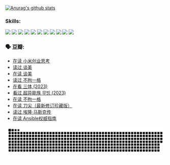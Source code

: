
[![Anurag's github stats](https://github-readme-stats.vercel.app/api?username=w940853815)](https://github.com/anuraghazra/github-readme-stats)

### Skills:

<code><img height="32" src="https://cdn.jsdelivr.net/npm/simple-icons@v5/icons/python.svg"></code>
<code><img height="32" src="https://cdn.jsdelivr.net/npm/simple-icons@v5/icons/javascript.svg"></code>
<code><img height="32" src="https://cdn.jsdelivr.net/npm/simple-icons@v5/icons/django.svg"></code>
<code><img height="32" src="https://cdn.jsdelivr.net/npm/simple-icons@v5/icons/flask.svg"></code>
<code><img height="32" src="https://cdn.jsdelivr.net/npm/simple-icons@v5/icons/vuetify.svg"></code>
<code><img height="32" src="https://cdn.jsdelivr.net/npm/simple-icons@v5/icons/git.svg"></code>
<code><img height="32" src="https://cdn.jsdelivr.net/npm/simple-icons@v5/icons/docker.svg"></code>
<code><img height="32" src="https://cdn.jsdelivr.net/npm/simple-icons@v5/icons/postgresql.svg"></code>
<code><img height="32" src="https://cdn.jsdelivr.net/npm/simple-icons@v5/icons/elasticsearch.svg"></code>
<code><img height="32" src="https://cdn.jsdelivr.net/npm/simple-icons@v5/icons/macos.svg"></code>
<code><img height="32" src="https://cdn.jsdelivr.net/npm/simple-icons@v5/icons/linux.svg"></code>

### 🗣 豆瓣:

<!-- DOUBAN-ACTIVITIES:START -->
- [在读 小米创业思考](https://www.douban.com/people/136069238/status/4572047905/?_i=12506454)
- [读过 谈美](https://www.douban.com/people/136069238/status/4572047629/?_i=12506454)
- [在读 谈美](https://www.douban.com/people/136069238/status/4560861771/?_i=12506454)
- [读过 不拘一格](https://www.douban.com/people/136069238/status/4560861445/?_i=12506454)
- [在看 三体‎ (2023)](https://www.douban.com/people/136069238/status/4558185093/?_i=12506454)
- [看过 超异能族 무빙‎ (2023)](https://www.douban.com/people/136069238/status/4556824186/?_i=12506454)
- [在读 不拘一格](https://www.douban.com/people/136069238/status/4541712161/?_i=12506454)
- [在读 刀尖（最新修订珍藏版）](https://www.douban.com/people/136069238/status/4541711339/?_i=12506454)
- [读过 埃隆·马斯克传](https://www.douban.com/people/136069238/status/4541710351/?_i=12506454)
- [在读 Ansible权威指南](https://www.douban.com/people/136069238/status/4539151450/?_i=12506454)
<!-- DOUBAN-ACTIVITIES:END -->


![Snake animation](https://raw.githubusercontent.com/w940853815/w940853815/output/github-contribution-grid-snake.svg)

<!--
**w940853815/w940853815** is a ✨ _special_ ✨ repository because its `README.md` (this file) appears on your GitHub profile.

Here are some ideas to get you started:

- 🔭 I’m currently working on ...
- 🌱 I’m currently learning ...
- 👯 I’m looking to collaborate on ...
- 🤔 I’m looking for help with ...
- 💬 Ask me about ...
- 📫 How to reach me: ...
- 😄 Pronouns: ...
- ⚡ Fun fact: ...
-->
